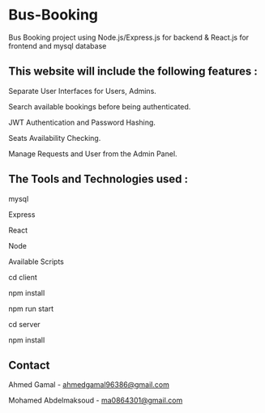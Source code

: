 # Bus-Booking

Bus Booking project using Node.js/Express.js for backend & React.js for frontend and mysql database

## This website will include the following features :

Separate User Interfaces for Users, Admins.

Search available bookings before being authenticated.

JWT Authentication and Password Hashing.

Seats Availability Checking.

Manage Requests and User from the Admin Panel.

## The Tools and Technologies used :

mysql

Express

React

Node

Available Scripts

cd client

npm install

npm run start

cd server

npm install

## Contact

Ahmed Gamal - ahmedgamal96386@gmail.com

Mohamed Abdelmaksoud - ma0864301@gmail.com
